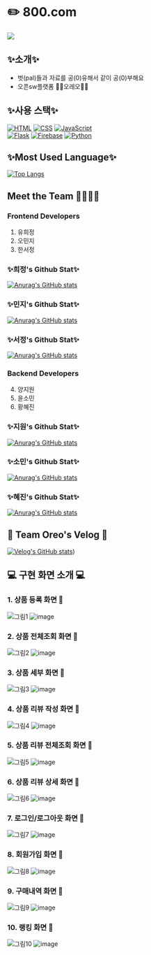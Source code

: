 # ✏️ 800.com
<img src="https://capsule-render.vercel.app/api?type=waving&color=auto&height=200&section=header&text=🤍🖤Team Oreo🖤🤍&fontSize=90" />


## ✨소개✨
- 벗(pal)들과 자료를 공(0)유해서 같이 공(0)부해요
- 오픈sw플랫폼 🤍🖤오레오🖤🤍 

## ✨사용 스택✨
[![HTML](https://img.shields.io/badge/HTML-5-orange)](https://developer.mozilla.org/en-US/docs/Web/HTML)
[![CSS](https://img.shields.io/badge/CSS-3-blue)](https://developer.mozilla.org/en-US/docs/Web/CSS)
[![JavaScript](https://img.shields.io/badge/JavaScript-ES6-yellow)](https://developer.mozilla.org/en-US/docs/Web/JavaScript)
<br>
[![Flask](https://img.shields.io/badge/Flask-2.0-green)](https://flask.palletsprojects.com/en/2.0.x/)
[![Firebase](https://img.shields.io/badge/Firebase-8.0.0-yellowgreen)](https://firebase.google.com/)
[![Python](https://img.shields.io/badge/Python-3.9.0-blue)](https://www.python.org/)

## ✨Most Used Language✨
[![Top Langs](https://github-readme-stats.vercel.app/api/top-langs/?username=tunaunnie)](https://github.com/anuraghazra/github-readme-stats)

## Meet the Team 👩‍💻👨‍💻
### Frontend Developers
1. 유희정
2. 오민지
3. 한서정
   
### ✨희정's Github Stat✨
[![Anurag's GitHub stats](https://github-readme-stats.vercel.app/api?username=didix2)](https://github.com/anuraghazra/github-readme-stats)

### ✨민지's Github Stat✨
[![Anurag's GitHub stats](https://github-readme-stats.vercel.app/api?username=oooooming)](https://github.com/anuraghazra/github-readme-stats)

### ✨서정's Github Stat✨
[![Anurag's GitHub stats](https://github-readme-stats.vercel.app/api?username=xseojungx)](https://github.com/anuraghazra/github-readme-stats)

### Backend Developers
4. 양지원
6. 윤소민
7. 황혜진

### ✨지원's Github Stat✨
[![Anurag's GitHub stats](https://github-readme-stats.vercel.app/api?username=tunaunnie)](https://github.com/anuraghazra/github-readme-stats)

### ✨소민's Github Stat✨
[![Anurag's GitHub stats](https://github-readme-stats.vercel.app/api?username=sominyun)](https://github.com/anuraghazra/github-readme-stats)

### ✨혜진's Github Stat✨
[![Anurag's GitHub stats](https://github-readme-stats.vercel.app/api?username=hyejin2234)](https://github.com/anuraghazra/github-readme-stats)


## 🖤 Team Oreo's Velog 🤍
[![Velog's GitHub stats](https://velog-readme-stats.vercel.app/api?name=didi_delos)](https://velog.io/@didi_delos))


## 💻 구현 화면 소개 💻
### 1. 상품 등록 화면 🎈
![그림1](https://github.com/OSWP-Oreo/ewhamarket/assets/100738440/f7647c44-0f14-4888-815f-5a10fd2586b7)
![image](https://github.com/OSWP-Oreo/ewhamarket/assets/100738440/d55291d2-831f-40d7-ab7e-22c9bc3a23bb)

### 2. 상품 전체조회 화면 🎈
![그림2](https://github.com/OSWP-Oreo/ewhamarket/assets/100738440/8b1f8b21-085d-4f2b-a5f8-dd34d2f55729)
![image](https://github.com/OSWP-Oreo/ewhamarket/assets/100738440/d2b04ddb-a8e5-418f-8cbc-2952e1d72a44)


### 3. 상품 세부 화면 🎈
![그림3](https://github.com/OSWP-Oreo/ewhamarket/assets/100738440/aa09d09b-0f45-4176-8513-989f47a15402)
![image](https://github.com/OSWP-Oreo/ewhamarket/assets/100738440/1b976708-78f1-4fa8-8ba2-757e0875a46e)

### 4. 상품 리뷰 작성 화면 🎈
![그림4](https://github.com/OSWP-Oreo/ewhamarket/assets/100738440/3f457aae-6fb7-4d30-bfe1-14b9fa51df32)
![image](https://github.com/OSWP-Oreo/ewhamarket/assets/100738440/9ed852fa-5fe0-46e5-af0f-67de60f20747)

### 5. 상품 리뷰 전체조회 화면 🎈
![그림5](https://github.com/OSWP-Oreo/ewhamarket/assets/100738440/01cba660-d74c-4935-8014-c68a41dd608e)
![image](https://github.com/OSWP-Oreo/ewhamarket/assets/100738440/e364d051-791c-4db7-b867-93ecae880300)

### 6. 상품 리뷰 상세 화면 🎈
![그림6](https://github.com/OSWP-Oreo/ewhamarket/assets/100738440/ec285a51-401b-43ad-ad2b-43e97d285119)
![image](https://github.com/OSWP-Oreo/ewhamarket/assets/100738440/14c6ba47-e3a6-4a9b-b882-3b533630ea39)

### 7. 로그인/로그아웃 화면 🎈
![그림7](https://github.com/OSWP-Oreo/ewhamarket/assets/100738440/f204f1b2-a82d-4321-818b-62d5ef78530c)
![image](https://github.com/OSWP-Oreo/ewhamarket/assets/100738440/415bf675-3cf2-4c9e-907d-2dd78c2cb6a3)

### 8. 회원가입 화면 🎈
![그림8](https://github.com/OSWP-Oreo/ewhamarket/assets/100738440/85a75d76-24f7-43f9-98f3-d7dc52bda8db)
![image](https://github.com/OSWP-Oreo/ewhamarket/assets/100738440/d150b34f-7a65-4f69-9441-6cdf023f1113)

### 9. 구매내역 화면 🎈
![그림9](https://github.com/OSWP-Oreo/ewhamarket/assets/100738440/d5df1267-ebb2-49e6-8ce8-af707bfc2678)
![image](https://github.com/OSWP-Oreo/ewhamarket/assets/100738440/aa1ac376-6be2-47cd-a2b3-2e9e001ccf35)

### 10. 랭킹 화면 🎈
![그림10](https://github.com/OSWP-Oreo/ewhamarket/assets/100738440/aaefa7d4-32ec-4d31-855b-3c79aa8ce1fe)
![image](https://github.com/OSWP-Oreo/ewhamarket/assets/100738440/66df6582-5e3a-49c4-ad6a-fe6a457e612c)




